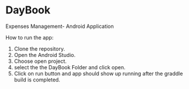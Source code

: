 # DayBook
 Expenses Management- Android Application

 How to run the app:

 1. Clone the repository.
 2. Open the Android Studio.
 3. Choose open project.
 4. select the the DayBook Folder and click open.
 5. Click on run button and app should show up running after the graddle build is completed.
